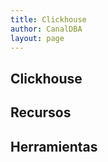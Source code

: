 ```yaml
---
title: Clickhouse
author: CanalDBA
layout: page
---
```


## Clickhouse

## Recursos

## Herramientas


